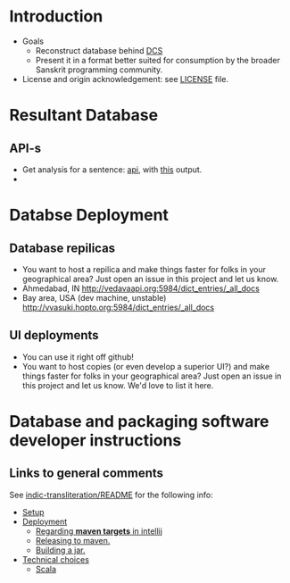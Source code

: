 # Introduction
* Goals
  * Reconstruct database behind [DCS](http://kjc-sv013.kjc.uni-heidelberg.de/dcs)
  * Present it in a format better suited for consumption by the broader Sanskrit programming community.
* License and origin acknowledgement: see [LICENSE](LICENSE.md) file.

# Resultant Database
## API-s
* Get analysis for a sentence: [api](http://vvasuki.hopto.org:5984/dcs_sentences/sentence_354341), with [this](https://pastebin.com/d3td7qge) output.
*

# Databse Deployment
## Database repilicas
* You want to host a repilica and make things faster for folks in your geographical area? Just open an issue in this project and let us know.
* Ahmedabad, IN <http://vedavaapi.org:5984/dict_entries/_all_docs>
* Bay area, USA (dev machine, unstable) <http://vvasuki.hopto.org:5984/dict_entries/_all_docs>

## UI deployments
* You can use it right off github!
* You want to host copies (or even develop a superior UI?) and make things faster for folks in your geographical area? Just open an issue in this project and let us know. We'd love to list it here.


# Database and packaging software developer instructions
## Links to general comments
See [indic-transliteration/README](https://github.com/sanskrit-coders/indic-transliteration/blob/master/README.md) for the following info:

  - [Setup](https://github.com/sanskrit-coders/indic-transliteration/blob/master/README.md#setup)
  - [Deployment](https://github.com/sanskrit-coders/indic-transliteration/blob/master/README.md#deployment)
    - [Regarding **maven targets** in intellij](https://github.com/sanskrit-coders/indic-transliteration/blob/master/README.md#regarding-**maven-targets**-in-intellij)
    - [Releasing to maven.](https://github.com/sanskrit-coders/indic-transliteration/blob/master/README.md#releasing-to-maven.)
    - [Building a jar.](https://github.com/sanskrit-coders/indic-transliteration/blob/master/README.md#building-a-jar.)
  - [Technical choices](https://github.com/sanskrit-coders/indic-transliteration/blob/master/README.md#technical-choices)
    - [Scala](https://github.com/sanskrit-coders/indic-transliteration/blob/master/README.md#scala)
